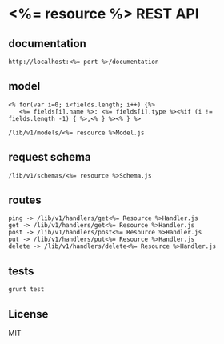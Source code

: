 # <%= resource %> REST API

## documentation 

    http://localhost:<%= port %>/documentation

## model

    <% for(var i=0; i<fields.length; i++) {%>
       <%= fields[i].name %>: <%= fields[i].type %><%if (i != fields.length -1) { %>,<% } %><% } %>
    
    /lib/v1/models/<%= resource %>Model.js

## request schema 

    /lib/v1/schemas/<%= resource %>Schema.js

## routes 

    ping -> /lib/v1/handlers/get<%= Resource %>Handler.js
    get -> /lib/v1/handlers/get<%= Resource %>Handler.js
    post -> /lib/v1/handlers/post<%= Resource %>Handler.js
    put -> /lib/v1/handlers/put<%= Resource %>Handler.js
    delete -> /lib/v1/handlers/delete<%= Resource %>Handler.js
    
## tests

    grunt test

## License

MIT
